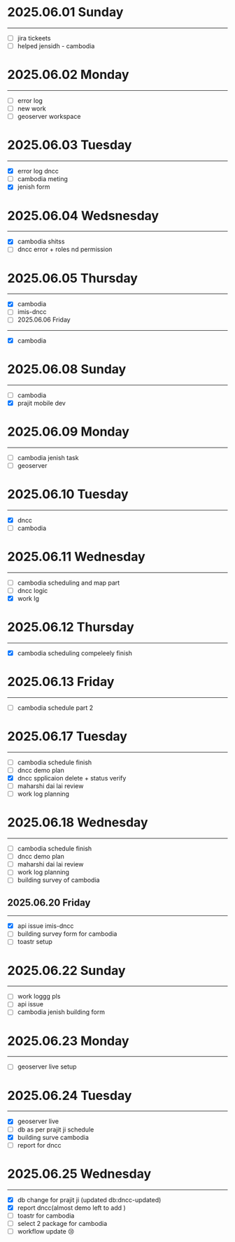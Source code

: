 # 2025.06.01 Sunday

---

* [ ] jira tickeets
* [ ] helped jensidh - cambodia

# 2025.06.02 Monday

---

* [ ] error log
* [ ] new work
* [ ] geoserver workspace

# 2025.06.03 Tuesday

---

* [X] error log dncc
* [ ] cambodia meting
* [X] jenish form

# 2025.06.04 Wedsnesday

---

* [X] cambodia shitss
* [ ] dncc error + roles nd permission

# 2025.06.05 Thursday

---

* [X] cambodia
* [ ] imis-dncc
* [ ] 2025.06.06 Friday

---

* [X] cambodia

# 2025.06.08 Sunday

---

* [ ] cambodia
* [X] prajit mobile dev

# 2025.06.09 Monday

---

* [ ] cambodia jenish task
* [ ] geoserver

# 2025.06.10 Tuesday

---

* [X] dncc
* [ ] cambodia

# 2025.06.11 Wednesday

---

* [ ] cambodia scheduling and map part
* [ ] dncc logic
* [X] work lg

# 2025.06.12 Thursday

---

* [X] cambodia scheduling compeleely finish

# 2025.06.13 Friday

---

* [ ] cambodia schedule part 2

# 2025.06.17 Tuesday

---

* [ ] cambodia schedule finish
* [ ] dncc demo plan
* [X] dncc spplicaion delete + status verify
* [ ] maharshi dai lai review
* [ ] work log planning

# 2025.06.18 Wednesday

---

* [ ] cambodia schedule finish
* [ ] dncc demo plan
* [ ] maharshi dai lai review
* [ ] work log planning
* [ ] building survey of cambodia

## 2025.06.20 Friday

---

* [X] api issue imis-dncc
* [ ] building survey form for cambodia
* [ ] toastr setup

# 2025.06.22 Sunday

---

* [ ] work loggg pls
* [ ] api issue
* [ ] cambodia jenish building form

# 2025.06.23 Monday

---

* [ ] geoserver live setup

# 2025.06.24 Tuesday

---

* [X] geoserver live
* [ ] db as per prajit ji schedule
* [X] building surve cambodia
* [ ] report for dncc

# 2025.06.25 Wednesday

---

* [X] db change for prajit ji (updated db:dncc-updated)
* [X] report dncc(almost demo left to add )
* [ ] toastr for cambodia
* [ ] select 2 package for cambodia
* [ ] workflow update 😢
